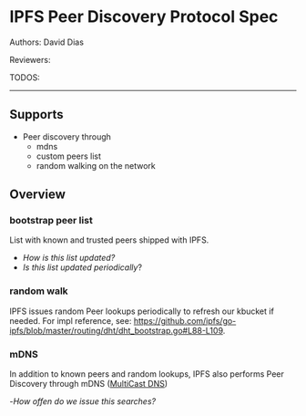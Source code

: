 IPFS Peer Discovery Protocol Spec
=================================

Authors: David Dias

Reviewers:

TODOS:

-----------------------

> 

## Supports

- Peer discovery through
  - mdns
  - custom peers list
  - random walking on the network

## Overview


### bootstrap peer list

List with known and trusted peers shipped with IPFS.

- _How is this list updated?_
- _Is this list updated periodically_?

### random walk

IPFS issues random Peer lookups periodically to refresh our kbucket if needed. For impl reference, see: https://github.com/ipfs/go-ipfs/blob/master/routing/dht/dht_bootstrap.go#L88-L109.

### mDNS

In addition to known peers and random lookups, IPFS also performs Peer Discovery through mDNS ([MultiCast DNS](https://tools.ietf.org/html/rfc6762))

-_How offen do we issue this searches?_


